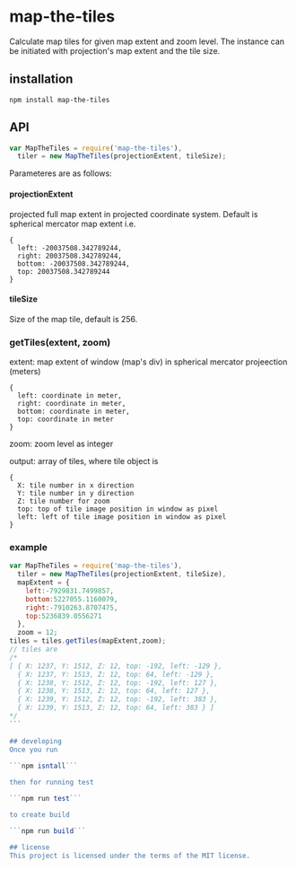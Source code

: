 # map-the-tiles
Calculate map tiles for given map extent and zoom level. The instance can be initiated with projection's map extent and the tile size.
## installation

```
npm install map-the-tiles
```

## API
```javascript
var MapTheTiles = require('map-the-tiles'),
  tiler = new MapTheTiles(projectionExtent, tileSize);  
``` 
Parameteres are as follows:

#### projectionExtent
projected full map extent in projected coordinate system. Default is spherical mercator map extent i.e.

```
{
  left: -20037508.342789244,
  right: 20037508.342789244,
  bottom: -20037508.342789244,
  top: 20037508.342789244
}
```

#### tileSize
Size of the map tile, default is 256.

### getTiles(extent, zoom)
extent: map extent of window (map's div) in spherical mercator projeection (meters)
```
{
  left: coordinate in meter,
  right: coordinate in meter,
  bottom: coordinate in meter,
  top: coordinate in meter
}
```
zoom: zoom level as integer

output: array of tiles, where tile object is 
```
{
  X: tile number in x direction
  Y: tile number in y direction 
  Z: tile number for zoom
  top: top of tile image position in window as pixel
  left: left of tile image position in window as pixel
}
```
### example
````javascript
var MapTheTiles = require('map-the-tiles'),
  tiler = new MapTheTiles(projectionExtent, tileSize),
  mapExtent = {
    left:-7929831.7499857,
    bottom:5227055.1160079,
    right:-7910263.8707475,
    top:5236839.0556271
  },
  zoom = 12;
tiles = tiles.getTiles(mapExtent,zoom);
// tiles are
/*
[ { X: 1237, Y: 1512, Z: 12, top: -192, left: -129 },
  { X: 1237, Y: 1513, Z: 12, top: 64, left: -129 },
  { X: 1238, Y: 1512, Z: 12, top: -192, left: 127 },
  { X: 1238, Y: 1513, Z: 12, top: 64, left: 127 },
  { X: 1239, Y: 1512, Z: 12, top: -192, left: 383 },
  { X: 1239, Y: 1513, Z: 12, top: 64, left: 383 } ]
*/
```
  
## developing
Once you run
 
```npm isntall```

then for running test 

```npm run test```

to create build

```npm run build```

## license
This project is licensed under the terms of the MIT license.
